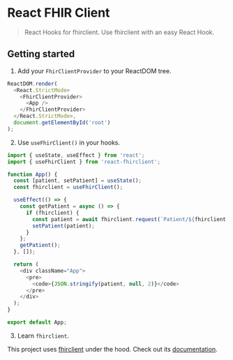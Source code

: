 # React FHIR Client

> React Hooks for fhirclient. Use fhirclient with an easy React Hook.

## Getting started

1. Add your `FhirClientProvider` to your ReactDOM tree.

```js
ReactDOM.render(
  <React.StrictMode>
    <FhirClientProvider>
      <App />
    </FhirClientProvider>
  </React.StrictMode>,
  document.getElementById('root')
);
```

2. Use `useFhirClient()` in your hooks.

```js
import { useState, useEffect } from 'react';
import { useFhirClient } from 'react-fhirclient';

function App() {
  const [patient, setPatient] = useState();
  const fhirclient = useFhirClient();

  useEffect(() => {
    const getPatient = async () => {
      if (fhirclient) {
        const patient = await fhirclient.request(`Patient/${fhirclient.patient.id}`);
        setPatient(patient);
      }
    };
    getPatient();
  }, []);

  return (
    <div className="App">
      <pre>
        <code>{JSON.stringify(patient, null, 2)}</code>
      </pre>
    </div>
  );
}

export default App;
```

3. Learn `fhirclient`.

This project uses [fhirclient](https://github.com/smart-on-fhir/client-js) under the hood. Check out its [documentation](http://docs.smarthealthit.org/client-js/).
